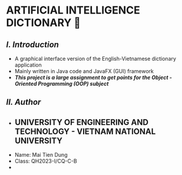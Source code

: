  # **ARTIFICIAL INTELLIGENCE DICTIONARY 🧠**
  
## ***I. Introduction***
 + A graphical interface version of the English-Vietnamese dictionary application
 + Mainly written in Java code and JavaFX (GUI) framework
 + ***This project is a large assignment to get points for the Object - Oriented Programming (OOP) subject***
## ***II. Author***
 + ## UNIVERSITY OF ENGINEERING AND TECHNOLOGY - VIETNAM NATIONAL UNIVERSITY
 + Name: Mai Tien Dung
 + Class: QH2023-I/CQ-C-B
 + 

